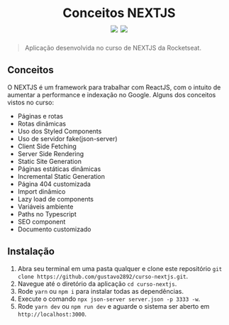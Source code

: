 <h1 align="center">
  Conceitos NEXTJS
  <div>
    <img src="https://img.shields.io/badge/-ReactJS-blue" />
    <img src="https://img.shields.io/badge/-NEXTJS-blueviolet" />
  </div>
</h1>

> Aplicação desenvolvida no curso de NEXTJS da Rocketseat.

## Conceitos

O NEXTJS é um framework para trabalhar com ReactJS, com o intuito de aumentar a performance e indexação no Google. Alguns dos conceitos vistos no curso:

- Páginas e rotas
- Rotas dinâmicas
- Uso dos Styled Components
- Uso de servidor fake(json-server)
- Client Side Fetching
- Server Side Rendering
- Static Site Generation
- Páginas estáticas dinâmicas
- Incremental Static Generation
- Página 404 customizada
- Import dinâmico
- Lazy load de components
- Variáveis ambiente
- Paths no Typescript
- SEO component
- Documento customizado

## Instalação

1. Abra seu terminal em uma pasta qualquer e clone este repositório
`git clone https://github.com/gustavo2892/curso-nextjs.git`.
2. Navegue até o diretório da aplicação `cd curso-nextjs`.
3. Rode `yarn` ou `npm i` para instalar todas as dependências.<br />
4. Execute o comando `npx json-server server.json -p 3333 -w`.<br />
5. Rode `yarn dev` ou `npm run dev` e aguarde o sistema ser aberto em `http://localhost:3000`.